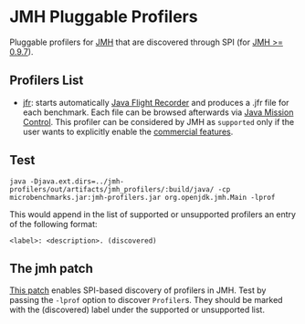 JMH Pluggable Profilers
=======================

Pluggable profilers for [JMH](http://openjdk.java.net/projects/code-tools/jmh/) that are discovered through SPI (for [JMH >= 0.9.7](http://mail.openjdk.java.net/pipermail/jmh-dev/2014-August/001280.html)).

Profilers List
--------------
* [jfr](https://github.com/biboudis/jmh-profilers/blob/master/src/main/java/profilers/FlightRecordingProfiler.java): starts automatically [Java Flight Recorder](http://docs.oracle.com/javase/8/docs/technotes/guides/jfr/) 
and produces a .jfr file for each benchmark. Each file can be browsed afterwards via [Java Mission Control](http://www.oracle.com/technetwork/java/javaseproducts/mission-control/java-mission-control-1998576.html).
This profiler can be considered by JMH as ```supported``` only if the user wants to explicitly enable the [commercial features](http://www.oracle.com/technetwork/java/javase/terms/products/index.html).

Test
----
```
java -Djava.ext.dirs=../jmh-profilers/out/artifacts/jmh_profilers/:build/java/ -cp microbenchmarks.jar:jmh-profilers.jar org.openjdk.jmh.Main -lprof
```

This would append in the list of supported or unsupported profilers an entry of the following format:

```
<label>: <description>. (discovered)
```

The jmh patch
-------------
[This patch](http://mail.openjdk.java.net/pipermail/jmh-dev/2014-August/001274.html) 
enables SPI-based discovery of profilers in JMH. 
Test by passing the ```-lprof``` option to discover ```Profiler```s. They should be marked with the (discovered) label under the supported or unsupported list.



